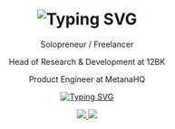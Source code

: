 <h1 align="center">
<img src="https://readme-typing-svg.herokuapp.com?font=Outfit&weight=500&size=30&pause=1000&color=FFFFFF&background=FFFFFF00&center=true&width=435&lines=Hi+There+%F0%9F%98%89;I'm+Kavinesh+Ganeshamoorthy;May+I+help+you+%3F" alt="Typing SVG" />
</h1>

<div align="center">

Solopreneur / Freelancer

Head of Research & Development at 12BK

Product Engineer at MetanaHQ

[![Typing SVG](https://readme-typing-svg.herokuapp.com?font=Poppins&weight=600&size=27&duration=8000&pause=10000&color=9CF560&background=0D1117&center=true&vCenter=true&width=1000&height=100&lines=Got+a+vision+%3F+Let's+craft+it+together)](https://git.io/typing-svg)

 </div>
 
<div align="center"> 
  <a href="mailto:gkavinesh186@gmail.com">
    <img src="https://img.shields.io/badge/Gmail-333333?style=for-the-badge&logo=gmail&logoColor=red" />
  </a>
 <a href="https://www.linkedin.com/in/kavinesh186/">
   <img src="https://img.shields.io/badge/LinkedIn-0077B5?style=for-the-badge&logo=linkedin&logoColor=white" />
  </a>
</div>
